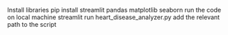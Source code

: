 Install libraries
pip install streamlit pandas matplotlib seaborn
run the code on local machine 
streamlit run heart_disease_analyzer.py
add the relevant path to the script

